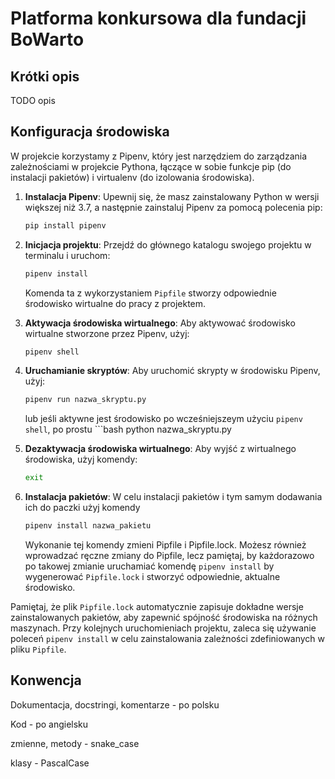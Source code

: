 # Platforma konkursowa dla fundacji BoWarto


## Krótki opis
TODO opis


## Konfiguracja środowiska
W projekcie korzystamy z Pipenv, który jest narzędziem do zarządzania zależnościami w projekcie Pythona, łączące w sobie funkcje pip (do instalacji pakietów) i virtualenv (do izolowania środowiska).

1. **Instalacja Pipenv**: Upewnij się, że masz zainstalowany Python w wersji większej niż 3.7, a następnie zainstaluj Pipenv za pomocą polecenia pip:

    ```bash
    pip install pipenv
    ```

2. **Inicjacja projektu**: Przejdź do głównego katalogu swojego projektu w terminalu i uruchom:

    ```bash
    pipenv install
    ```

    Komenda ta z wykorzystaniem `Pipfile` stworzy odpowiednie środowisko wirtualne do pracy z projektem.
    

3. **Aktywacja środowiska wirtualnego**: Aby aktywować środowisko wirtualne stworzone przez Pipenv, użyj:

    ```bash
    pipenv shell
    ```

4. **Uruchamianie skryptów**: Aby uruchomić skrypty w środowisku Pipenv, użyj:

    ```bash
    pipenv run nazwa_skryptu.py
    ```

    lub jeśli aktywne jest środowisko po wcześniejszeym użyciu `pipenv shell`, po prostu
        ```bash
    python nazwa_skryptu.py

5. **Dezaktywacja środowiska wirtualnego**: Aby wyjść z wirtualnego środowiska, użyj komendy:

    ```bash
    exit
    ```

5. **Instalacja pakietów**: W celu instalacji pakietów i tym samym dodawania ich do paczki użyj komendy

    ```bash
    pipenv install nazwa_pakietu
    ```
    Wykonanie tej komendy zmieni Pipfile i Pipfile.lock. Możesz również wprowadzać ręczne zmiany do Pipfile, lecz pamiętaj, by każdorazowo po takowej zmianie uruchamiać komendę `pipenv install` by wygenerować `Pipfile.lock` i stworzyć odpowiednie, aktualne środowisko.


Pamiętaj, że plik `Pipfile.lock` automatycznie zapisuje dokładne wersje zainstalowanych pakietów, aby zapewnić spójność środowiska na różnych maszynach. Przy kolejnych uruchomieniach projektu, zaleca się używanie poleceń `pipenv install` w celu zainstalowania zależności zdefiniowanych w pliku `Pipfile`.

## Konwencja
Dokumentacja, docstringi, komentarze - po polsku

Kod - po angielsku

zmienne, metody - snake_case

klasy - PascalCase